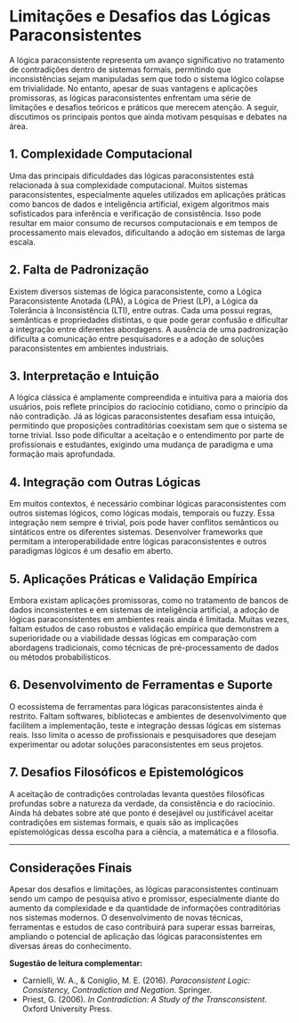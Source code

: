 
# Limitações e Desafios das Lógicas Paraconsistentes

A lógica paraconsistente representa um avanço significativo no tratamento de contradições dentro de sistemas formais, permitindo que inconsistências sejam manipuladas sem que todo o sistema lógico colapse em trivialidade. No entanto, apesar de suas vantagens e aplicações promissoras, as lógicas paraconsistentes enfrentam uma série de limitações e desafios teóricos e práticos que merecem atenção. A seguir, discutimos os principais pontos que ainda motivam pesquisas e debates na área.

## 1. **Complexidade Computacional**

Uma das principais dificuldades das lógicas paraconsistentes está relacionada à sua complexidade computacional. Muitos sistemas paraconsistentes, especialmente aqueles utilizados em aplicações práticas como bancos de dados e inteligência artificial, exigem algoritmos mais sofisticados para inferência e verificação de consistência. Isso pode resultar em maior consumo de recursos computacionais e em tempos de processamento mais elevados, dificultando a adoção em sistemas de larga escala.

## 2. **Falta de Padronização**

Existem diversos sistemas de lógica paraconsistente, como a Lógica Paraconsistente Anotada (LPA), a Lógica de Priest (LP), a Lógica da Tolerância à Inconsistência (LTI), entre outras. Cada uma possui regras, semânticas e propriedades distintas, o que pode gerar confusão e dificultar a integração entre diferentes abordagens. A ausência de uma padronização dificulta a comunicação entre pesquisadores e a adoção de soluções paraconsistentes em ambientes industriais.

## 3. **Interpretação e Intuição**

A lógica clássica é amplamente compreendida e intuitiva para a maioria dos usuários, pois reflete princípios do raciocínio cotidiano, como o princípio da não contradição. Já as lógicas paraconsistentes desafiam essa intuição, permitindo que proposições contraditórias coexistam sem que o sistema se torne trivial. Isso pode dificultar a aceitação e o entendimento por parte de profissionais e estudantes, exigindo uma mudança de paradigma e uma formação mais aprofundada.

## 4. **Integração com Outras Lógicas**

Em muitos contextos, é necessário combinar lógicas paraconsistentes com outros sistemas lógicos, como lógicas modais, temporais ou fuzzy. Essa integração nem sempre é trivial, pois pode haver conflitos semânticos ou sintáticos entre os diferentes sistemas. Desenvolver frameworks que permitam a interoperabilidade entre lógicas paraconsistentes e outros paradigmas lógicos é um desafio em aberto.

## 5. **Aplicações Práticas e Validação Empírica**

Embora existam aplicações promissoras, como no tratamento de bancos de dados inconsistentes e em sistemas de inteligência artificial, a adoção de lógicas paraconsistentes em ambientes reais ainda é limitada. Muitas vezes, faltam estudos de caso robustos e validação empírica que demonstrem a superioridade ou a viabilidade dessas lógicas em comparação com abordagens tradicionais, como técnicas de pré-processamento de dados ou métodos probabilísticos.

## 6. **Desenvolvimento de Ferramentas e Suporte**

O ecossistema de ferramentas para lógicas paraconsistentes ainda é restrito. Faltam softwares, bibliotecas e ambientes de desenvolvimento que facilitem a implementação, teste e integração dessas lógicas em sistemas reais. Isso limita o acesso de profissionais e pesquisadores que desejam experimentar ou adotar soluções paraconsistentes em seus projetos.

## 7. **Desafios Filosóficos e Epistemológicos**

A aceitação de contradições controladas levanta questões filosóficas profundas sobre a natureza da verdade, da consistência e do raciocínio. Ainda há debates sobre até que ponto é desejável ou justificável aceitar contradições em sistemas formais, e quais são as implicações epistemológicas dessa escolha para a ciência, a matemática e a filosofia.

___

## **Considerações Finais**

Apesar dos desafios e limitações, as lógicas paraconsistentes continuam sendo um campo de pesquisa ativo e promissor, especialmente diante do aumento da complexidade e da quantidade de informações contraditórias nos sistemas modernos. O desenvolvimento de novas técnicas, ferramentas e estudos de caso contribuirá para superar essas barreiras, ampliando o potencial de aplicação das lógicas paraconsistentes em diversas áreas do conhecimento.

**Sugestão de leitura complementar:**  
- Carnielli, W. A., & Coniglio, M. E. (2016). *Paraconsistent Logic: Consistency, Contradiction and Negation*. Springer.
- Priest, G. (2006). *In Contradiction: A Study of the Transconsistent*. Oxford University Press.

